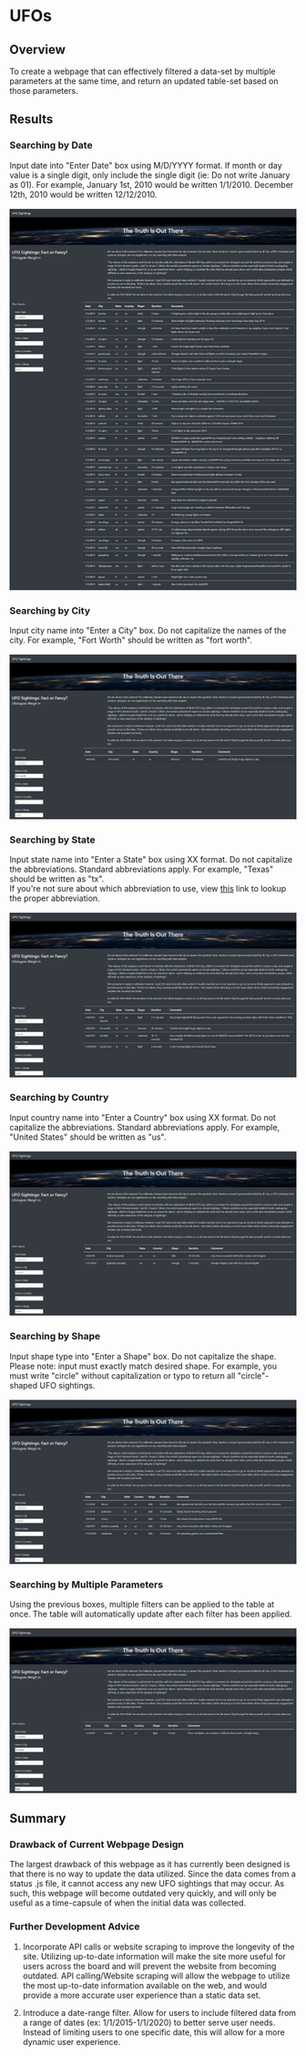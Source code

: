 # UFOs

## Overview
To create a webpage that can effectively filtered a data-set by multiple parameters at the same time, and return an updated table-set based on those parameters. 

## Results
### Searching by Date
Input date into "Enter Date" box using M/D/YYYY format. If month or day value is a single digit, only include the single digit (ie: Do not write January as 01). 
For example, January 1st, 2010 would be written 1/1/2010. December 12th, 2010 would be written 12/12/2010. 
</br></br>
![Search By Date](static/images/date.png)

### Searching by City
Input city name into "Enter a City" box. Do not capitalize the names of the city. 
For example, "Fort Worth" should be written as "fort worth". 
</br></br>
![Search By City](static/images/city.png)

### Searching by State
Input state name into "Enter a State" box using XX format. Do not capitalize the abbreviations. Standard abbreviations apply. 
For example, "Texas" should be written as "tx". </br>
If you're not sure about which abbreviation to use, view [this](https://www.faa.gov/air_traffic/publications/atpubs/cnt_html/appendix_a.html) link to lookup the proper abbreviation. 
</br></br>
![Search By State](static/images/state.png)

### Searching by Country
Input country name into "Enter a Country" box using XX format. Do not capitalize the abbreviations. Standard abbreviations apply. 
For example, "United States" should be written as "us". 
</br></br>
![Search By Country](static/images/country.png)

### Searching by Shape
Input shape type into "Enter a Shape" box. Do not capitalize the shape. 
Please note: input must exactly match desired shape. For example, you must write "circle" without capitalization or typo to return all "circle"-shaped UFO sightings. 
</br></br>
![Search By Shape](static/images/shape.png)

### Searching by Multiple Parameters
Using the previous boxes, multiple filters can be applied to the table at once. The table will automatically update after each filter has been applied. 
</br></br>
![Search By Multiple Params](static/images/multiple.png)

## Summary

### Drawback of Current Webpage Design
The largest drawback of this webpage as it has currently been designed is that there is no way to update the data utilized. 
Since the data comes from a status .js file, it cannot access any new UFO sightings that may occur. 
As such, this webpage will become outdated very quickly, and will only be useful as a time-capsule of when the initial data was collected. 

### Further Development Advice
1. Incorporate API calls or website scraping to improve the longevity of the site. 
Utilizing up-to-date information will make the site more useful for users across the board and will prevent the website from becoming outdated. 
API calling/Website scraping will allow the webpage to utilize the most up-to-date information available on the web, and would provide a more accurate user experience than a static data set. 

2. Introduce a date-range filter. Allow for users to include filtered data from a range of dates (ex: 1/1/2015-1/1/2020) to better serve user needs. 
Instead of limiting users to one specific date, this will allow for a more dynamic user experience. 